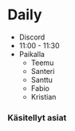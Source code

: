 # Daily

- Discord
- 11:00 - 11:30
- Paikalla
	- Teemu
	- Santeri
	- Santtu
	- Fabio
	- Kristian

### Käsitellyt asiat

